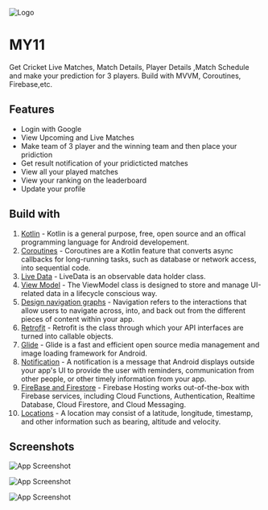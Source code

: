 
![Logo](https://firebasestorage.googleapis.com/v0/b/my11-518dd.appspot.com/o/ProfilePictures%2Ffront.png?alt=media&token=f67ed92c-6631-4388-b2e3-341d2d620ed4)

    
# MY11

Get Cricket Live Matches, Match Details, Player Details ,Match Schedule and make your prediction for 3 players. Build with MVVM, Coroutines, Firebase,etc.


## Features

- Login with Google
- View Upcoming and Live Matches
- Make team of 3 player and the winning team and then place your pridiction
- Get result notification of your pridicticted matches 
- View all your played matches
- View your ranking on the leaderboard
- Update your profile

  
## Build with

1. [Kotlin](https://kotlinlang.org/) - Kotlin is a general purpose, free, open source and an offical programming  language for Android developement.
2. [Coroutines](https://kotlinlang.org/docs/coroutines-guide.html) - Coroutines are a Kotlin feature that converts async callbacks for long-running tasks, such as database or network access, into sequential code.
3. [Live Data](https://developer.android.com/topic/libraries/architecture/livedata) - LiveData is an observable data holder class.
4. [View Model](https://developer.android.com/topic/libraries/architecture/viewmodel) - The ViewModel class is designed to store and manage UI-related data in a lifecycle conscious way. 
5. [Design navigation graphs](https://developer.android.com/guide/navigation/navigation-design-graph) - Navigation refers to the interactions that allow users to navigate across, into, and back out from the different pieces of content within your app.
6. [Retrofit](https://square.github.io/retrofit/) - Retrofit is the class through which your API interfaces are turned into callable objects.
7. [Glide](https://github.com/bumptech/glide) - Glide is a fast and efficient open source media management and image loading framework for Android.
8. [Notification](https://developer.android.com/guide/topics/ui/notifiers/notifications) - A notification is a message that Android displays outside your app's UI to provide the user with reminders, communication from other people, or other timely information from your app.
9. [FireBase and Firestore](https://firebase.google.com/docs) - Firebase Hosting works out-of-the-box with Firebase services, including Cloud Functions, Authentication, Realtime Database, Cloud Firestore, and Cloud Messaging.
10. [Locations](https://developer.android.com/reference/android/location/Location) - A location may consist of a latitude, longitude, timestamp, and other information such as bearing, altitude and velocity.

## Screenshots

![App Screenshot](https://firebasestorage.googleapis.com/v0/b/my11-518dd.appspot.com/o/Screenshot%20(93).png?alt=media&token=a4ed3ea5-9e93-4e72-8fcd-8223e80e0d62)

![App Screenshot](https://firebasestorage.googleapis.com/v0/b/my11-518dd.appspot.com/o/Screenshot%20(94).png?alt=media&token=bf9e0f89-a1e7-415a-a8f8-70f950a73992)

![App Screenshot](https://firebasestorage.googleapis.com/v0/b/my11-518dd.appspot.com/o/Screenshot%20(95).png?alt=media&token=bc5b0571-8956-4340-925f-313f6e0682e4)
  

 
  
